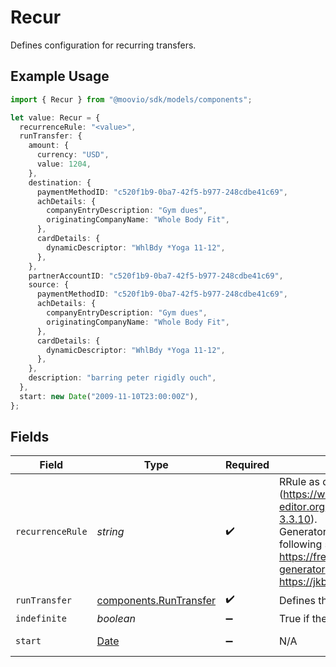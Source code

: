 # Recur

Defines configuration for recurring transfers.

## Example Usage

```typescript
import { Recur } from "@moovio/sdk/models/components";

let value: Recur = {
  recurrenceRule: "<value>",
  runTransfer: {
    amount: {
      currency: "USD",
      value: 1204,
    },
    destination: {
      paymentMethodID: "c520f1b9-0ba7-42f5-b977-248cdbe41c69",
      achDetails: {
        companyEntryDescription: "Gym dues",
        originatingCompanyName: "Whole Body Fit",
      },
      cardDetails: {
        dynamicDescriptor: "WhlBdy *Yoga 11-12",
      },
    },
    partnerAccountID: "c520f1b9-0ba7-42f5-b977-248cdbe41c69",
    source: {
      paymentMethodID: "c520f1b9-0ba7-42f5-b977-248cdbe41c69",
      achDetails: {
        companyEntryDescription: "Gym dues",
        originatingCompanyName: "Whole Body Fit",
      },
      cardDetails: {
        dynamicDescriptor: "WhlBdy *Yoga 11-12",
      },
    },
    description: "barring peter rigidly ouch",
  },
  start: new Date("2009-11-10T23:00:00Z"),
};
```

## Fields

| Field                                                                                                                                                                                                                            | Type                                                                                                                                                                                                                             | Required                                                                                                                                                                                                                         | Description                                                                                                                                                                                                                      | Example                                                                                                                                                                                                                          |
| -------------------------------------------------------------------------------------------------------------------------------------------------------------------------------------------------------------------------------- | -------------------------------------------------------------------------------------------------------------------------------------------------------------------------------------------------------------------------------- | -------------------------------------------------------------------------------------------------------------------------------------------------------------------------------------------------------------------------------- | -------------------------------------------------------------------------------------------------------------------------------------------------------------------------------------------------------------------------------- | -------------------------------------------------------------------------------------------------------------------------------------------------------------------------------------------------------------------------------- |
| `recurrenceRule`                                                                                                                                                                                                                 | *string*                                                                                                                                                                                                                         | :heavy_check_mark:                                                                                                                                                                                                               |   RRule as defined by RFC 5545 (https://www.rfc-editor.org/rfc/rfc5545#section-3.3.10). <br/>  Generators available online at the following sites - https://freetools.textmagic.com/rrule-generator, https://jkbrzt.github.io/rrule/ |                                                                                                                                                                                                                                  |
| `runTransfer`                                                                                                                                                                                                                    | [components.RunTransfer](../../models/components/runtransfer.md)                                                                                                                                                                 | :heavy_check_mark:                                                                                                                                                                                                               | Defines the attributes of a transfer.                                                                                                                                                                                            |                                                                                                                                                                                                                                  |
| `indefinite`                                                                                                                                                                                                                     | *boolean*                                                                                                                                                                                                                        | :heavy_minus_sign:                                                                                                                                                                                                               | True if the RRule set runs indefinitely.                                                                                                                                                                                         |                                                                                                                                                                                                                                  |
| `start`                                                                                                                                                                                                                          | [Date](https://developer.mozilla.org/en-US/docs/Web/JavaScript/Reference/Global_Objects/Date)                                                                                                                                    | :heavy_minus_sign:                                                                                                                                                                                                               | N/A                                                                                                                                                                                                                              | 2009-11-10T23:00:00Z                                                                                                                                                                                                             |